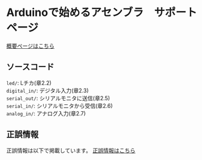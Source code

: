 # Arduinoで始めるアセンブラ　サポートページ

[概要ページはこちら](https://nikatech.nikachu.net/item/avrasm)

## ソースコード

`led/`: Lチカ(章2.2)  
`digital_in/`: デジタル入力(章2.3)  
`serial_out/`: シリアルモニタに送信(章2.5)  
`serial_in/`: シリアルモニタから受信(章2.6)  
`analog_in/`: アナログ入力(章2.7)  

## 正誤情報

正誤情報は以下で掲載しています。
[正誤情報はこちら](https://nikatech.nikachu.net/item/avrasm#errata)


